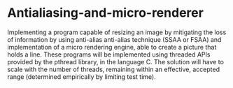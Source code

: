 # Antialiasing-and-micro-renderer

Implementing a program capable of resizing an image by mitigating the loss of information by using
anti-alias anti-alias technique (SSAA or FSAA) and implementation of a micro
rendering engine, able to create a picture that holds a line.
These programs will be implemented using threaded APIs provided by the pthread library, in the language
C. The solution will have to scale with the number of threads, remaining within an effective, accepted range
(determined empirically by limiting test time).

